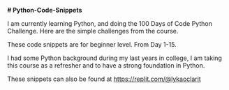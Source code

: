 <b># Python-Code-Snippets</b>

I am currently learning Python, and doing the 100 Days of Code Python Challenge.
Here are the simple challenges from the course.

These code snippets are for beginner level. From Day 1-15. 

I had some Python background during my last years in college, I am taking this course as a refresher and to have a strong foundation in Python.

These snippets can also be found at https://replit.com/@lykaoclarit
